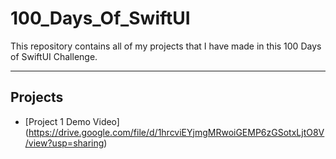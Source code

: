 # 100_Days_Of_SwiftUI
This repository contains all of my projects that I have made in this 100 Days of SwiftUI Challenge.

***
## Projects
* [Project 1 Demo Video] (https://drive.google.com/file/d/1hrcviEYjmgMRwoiGEMP6zGSotxLjtO8V/view?usp=sharing)
